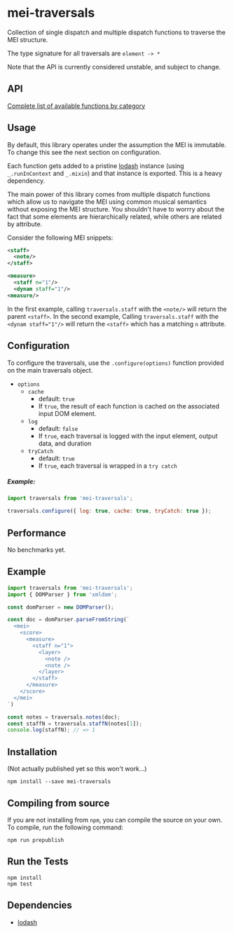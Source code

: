 # mei-traversals

Collection of single dispatch and multiple dispatch functions to traverse the MEI structure.

The type signature for all traversals are `element -> *`

Note that the API is currently considered unstable, and subject to change.

## API

[Complete list of available functions by category](api.md)

## Usage

By default, this library operates under the assumption the MEI is immutable. To change this see the next section on configuration.

Each function gets added to a pristine [lodash](https://github.com/lodash/lodash) instance (using `_.runInContext` and `_.mixin`) and that instance is exported. This is a heavy dependency.

The main power of this library comes from multiple dispatch functions which allow us to navigate the MEI using common musical semantics without exposing the MEI structure. You shouldn't have to worrry about the fact that some elements are hierarchically related, while others are related by attribute.

Consider the following MEI snippets:

```xml
<staff>
  <note/>
</staff>
```

```xml
<measure>
  <staff n="1"/>
  <dynam staff="1"/>
<measure/>
```

In the first example, calling `traversals.staff` with the `<note/>` will return the parent `<staff>`. In the second example, Calling `traversals.staff` with the `<dynam staff="1"/>` will return the `<staff>` which has a matching `n` attribute.

## Configuration

To configure the traversals, use the `.configure(options)` function provided on the main traversals object.

* `options`
  * `cache`
    - default: `true`
    - If `true`, the result of each function is cached on the associated input DOM element.
  * `log`
    - default: `false`
    - If `true`, each traversal is logged with the input element, output data, and duration
  * `tryCatch`
    - default: `true`
    - If `true`, each traversal is wrapped in a `try catch`

##### Example:

```javascript
import traversals from 'mei-traversals';

traversals.configure({ log: true, cache: true, tryCatch: true });
```

## Performance

No benchmarks yet.

## Example

```javascript
import traversals from 'mei-traversals';
import { DOMParser } from 'xmldom';

const domParser = new DOMParser();

const doc = domParser.parseFromString(`
  <mei>
    <score>
      <measure>
        <staff n="1">
          <layer>
            <note />
            <note />
          </layer>
        </staff>
      </measure>
    </score>
  </mei>
`)

const notes = traversals.notes(doc);
const staffN = traversals.staffN(notes[1]);
console.log(staffN); // => 1
```

## Installation

(Not actually published yet so this won't work...)

```
npm install --save mei-traversals
```

## Compiling from source

If you are not installing from `npm`, you can compile the source on your own. To compile, run the following command:

```
npm run prepublish
```

## Run the Tests

```
npm install
npm test
```

## Dependencies

* [lodash](https://github.com/lodash/lodash)

